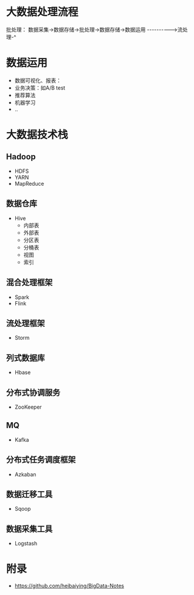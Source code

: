 # 大数据处理流程
批处理：
数据采集->数据存储->批处理->数据存储->数据运用
       ---------->流处理-^

# 数据运用
- 数据可视化、报表：
- 业务决策：如A/B test
- 推荐算法
- 机器学习
- ..

# 大数据技术栈
## Hadoop
  - HDFS
  - YARN
  - MapReduce

## 数据仓库
- Hive
  - 内部表
  - 外部表
  - 分区表
  - 分桶表
  - 视图
  - 索引

## 混合处理框架
- Spark
- Flink

## 流处理框架
- Storm

## 列式数据库
- Hbase

## 分布式协调服务
- ZooKeeper

## MQ
- Kafka

## 分布式任务调度框架
- Azkaban

## 数据迁移工具
- Sqoop

## 数据采集工具
- Logstash

# 附录
- https://github.com/heibaiying/BigData-Notes
